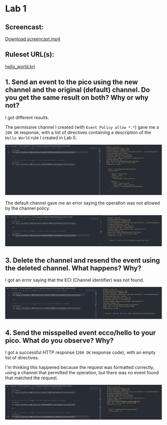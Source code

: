 # Lab 1

## Screencast:

[Download screencast.mp4](https://github.com/rogvc/cs462/blob/master/lab1/resources/screencast.mp4?raw=true)

## Ruleset URL(s):
[hello_world.krl](https://raw.githubusercontent.com/rogvc/cs462/master/lab1/rulesets/hello_world.krl)

## 1. Send an event to the pico using the new channel and the original (default) channel. Do you get the same result on both? Why or why not?
I got different results.

The permissive channel I created (with `Event Policy allow *:*`) gave me a `200 OK` response, with a list of directives containing a description of the `Hello World` rule I created in Lab 0. 

![Response on Permissive Channel](https://github.com/rogvc/cs462/blob/master/lab1/resources/test_event_permissive_channel.png?raw=true)

The default channel gave me an error saying the operation was not allowed by the channel policy.

![Response on Default Channel](https://github.com/rogvc/cs462/blob/master/lab1/resources/test_event_engine_ui_channel.png?raw=true)

## 3. Delete the channel and resend the event using the deleted channel. What happens? Why?
I got an error saying that the ECI (Channel identifier) was not found.

![Response on Deleted Channel](https://github.com/rogvc/cs462/blob/master/lab1/resources/test_event_deleted_channel.png?raw=true)

## 4. Send the misspelled event ecco/hello to your pico. What do you observe? Why? 
I got a successful HTTP response (`200 OK` response code), with an empty list of directives.

I'm thinking this happened because the request was formatted correctly, using a channel that permitted the operation, but there was no event found that matched the request.

![Response of Misspelled Event on Permissive Channel](https://github.com/rogvc/cs462/blob/master/lab1/resources/test_misspelled_event_permissive_channel.png?raw=true)